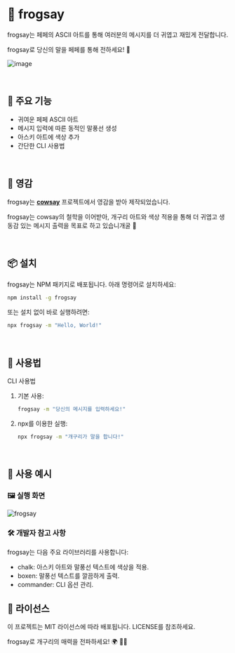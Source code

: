 # 🐸 frogsay

frogsay는 페페의 ASCII 아트를 통해 여러분의 메시지를 더 귀엽고 재밌게 전달합니다.

frogsay로 당신의 말을 페페를 통해 전하세요! 🎉

![image](https://github.com/user-attachments/assets/b476efd5-14c8-4c59-b9df-1fff84225aab)

<br/>

## 🌟 주요 기능

- 귀여운 페페 ASCII 아트
- 메시지 입력에 따른 동적인 말풍선 생성
- 아스키 아트에 색상 추가
- 간단한 CLI 사용법

<br/>

## 🎨 영감

frogsay는 **[cowsay](https://github.com/piuccio/cowsay)** 프로젝트에서 영감을 받아 제작되었습니다.

frogsay는 cowsay의 철학을 이어받아,
개구리 아트와 색상 적용을 통해 더 귀엽고 생동감 있는 메시지 출력을 목표로 하고 있습니개굴 🐸

<br/>

## 📦 설치

frogsay는 NPM 패키지로 배포됩니다. 아래 명령어로 설치하세요:

```bash
npm install -g frogsay
```

또는 설치 없이 바로 실행하려면:

```bash
npx frogsay -m "Hello, World!"
```

<br/>

## 🚀 사용법

CLI 사용법

1. 기본 사용:
   ```bash
   frogsay -m "당신의 메시지를 입력하세요!"
   ```
2. npx를 이용한 실행:
   ```bash
   npx frogsay -m "개구리가 말을 합니다!"
   ```

<br/>

## 🎥 사용 예시

### 🖼️ 실행 화면

![frogsay](https://github.com/user-attachments/assets/17e51e7b-fe93-445f-a7c9-913e5e1d7ae7)

### 🛠️ 개발자 참고 사항

frogsay는 다음 주요 라이브러리를 사용합니다:

- chalk: 아스키 아트와 말풍선 텍스트에 색상을 적용.
- boxen: 말풍선 텍스트를 깔끔하게 출력.
- commander: CLI 옵션 관리.

## 📜 라이선스

이 프로젝트는 MIT 라이선스에 따라 배포됩니다. LICENSE를 참조하세요.

frogsay로 개구리의 매력을 전파하세요! 🌍 🐸✨
